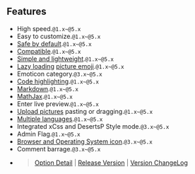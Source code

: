 ## Features

- High speed.`@1.x~@5.x`
- Easy to customize.`@1.x~@5.x`
- [Safe by default](https://jsxss.com/en/try.html).`@1.x~@5.x`
- [Compatible](https://polyfill.io/).`@1.x~@5.x`
- [Simple and lightweight](https://app.bundle-analyzer.com/gh/MiniValine/MiniValine).`@1.x~@5.x`
- [Lazy loading](https://github.com/aFarkas/lazysizes) [picture emoji](https://github.com/MiniValine/alus).`@1.x~@5.x`
- Emoticon category.`@3.x~@5.x`
- [Code highlighting](https://highlightjs.org/static/demo/).`@1.x~@5.x`
- [Markdown](https://guides.github.com/features/mastering-markdown/).`@1.x~@5.x`
- [MathJax](https://www.mathjax.org/).`@1.x~@5.x`
- Enter live preview.`@1.x~@5.x`
- [Upload pictures](https://imgkr.com/) pasting or dragging.`@1.x~@5.x`
- [Multiple languages](https://crowdin.com/project/minivaline).`@1.x~@5.x`
- Integrated xCss and DesertsP Style mode.`@3.x~@5.x`
- Admin Flag.`@1.x~@5.x`
- [Browser and Operating System icon](https://github.com/MiniValine/svg).`@3.x~@5.x`
- Comment barrage.`@3.x~@5.x`

+ > [Option Detail](https://minivaline.js.org/docs/en/#/Options)  |  [Release Version](https://www.npmjs.com/package/minivaline)  | [Version ChangeLog](https://minivaline.js.org/docs/en/#/CHANGELOG)